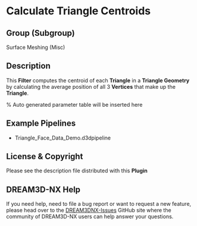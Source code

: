 # Calculate Triangle Centroids

## Group (Subgroup)

Surface Meshing (Misc)

## Description

This **Filter** computes the centroid of each **Triangle** in a **Triangle Geometry** by calculating the average position of all 3 **Vertices** that make up the **Triangle**.

% Auto generated parameter table will be inserted here

## Example Pipelines

+ Triangle_Face_Data_Demo.d3dpipeline

## License & Copyright

Please see the description file distributed with this **Plugin**

## DREAM3D-NX Help

If you need help, need to file a bug report or want to request a new feature, please head over to the [DREAM3DNX-Issues](https://github.com/BlueQuartzSoftware/DREAM3DNX-Issues/discussions) GitHub site where the community of DREAM3D-NX users can help answer your questions.
